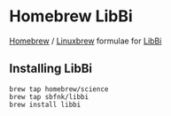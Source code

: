 # Homebrew LibBi
[Homebrew](http://brew.sh/index.html) / [Linuxbrew](http://linuxbrew.sh/) formulae for [LibBi](http://libbi.org)

## Installing LibBi

```
brew tap homebrew/science
brew tap sbfnk/libbi
brew install libbi
```
